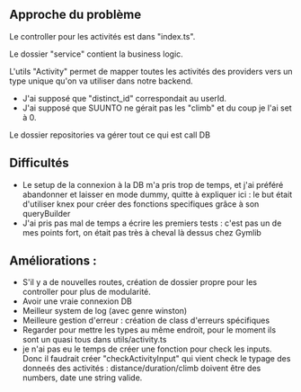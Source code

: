 ## Approche du problème
Le controller pour les activités est dans "index.ts".

Le dossier "service" contient la business logic.

L'utils "Activity" permet de mapper toutes les activités des providers vers un type unique qu'on va utiliser dans notre backend.
* J'ai supposé que "distinct_id" correspondait au userId.
* J'ai supposé que SUUNTO ne gérait pas les "climb" et du coup je l'ai set à 0.

Le dossier repositories va gérer tout ce qui est call DB

## Difficultés
* Le setup de la connexion à la DB m'a pris trop de temps, et j'ai préféré abandonner et laisser en mode dummy, quitte à expliquer ici : le but était d'utiliser knex pour créer des fonctions specifiques grâce à son queryBuilder
* J'ai pris pas mal de temps a écrire les premiers tests : c'est pas un de mes points fort, on était pas très à cheval là dessus chez Gymlib

## Améliorations : 
* S'il y a de nouvelles routes, création de dossier propre pour les controller pour plus de modularité.
* Avoir une vraie connexion DB
* Meilleur system de log (avec genre winston)
* Meilleure gestion d'erreur : création de class d'erreurs spécifiques
* Regarder pour mettre les types au même endroit, pour le moment ils sont un quasi tous dans utils/activity.ts 
* je n'ai pas eu le temps de créer une fonction pour check les inputs. Donc il faudrait créer "checkActivityInput" qui vient check le typage des donneés des activités : distance/duration/climb doivent être des numbers, date une string valide.